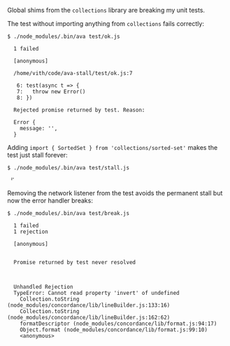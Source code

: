 Global shims from the `collections` library are breaking my unit tests.

The test without importing anything from `collections` fails correctly:

```console
$ ./node_modules/.bin/ava test/ok.js

  1 failed

  [anonymous]

  /home/vith/code/ava-stall/test/ok.js:7

   6: test(async t => {
   7:   throw new Error()
   8: })

  Rejected promise returned by test. Reason:

  Error {
    message: '',
  }
```

Adding `import { SortedSet } from 'collections/sorted-set'` makes the test just stall forever:

```console
$ ./node_modules/.bin/ava test/stall.js

 ⠋
```

Removing the network listener from the test avoids the permanent stall but now the error handler breaks:

```console
$ ./node_modules/.bin/ava test/break.js

  1 failed
  1 rejection

  [anonymous]


  Promise returned by test never resolved



  Unhandled Rejection
  TypeError: Cannot read property 'invert' of undefined
    Collection.toString (node_modules/concordance/lib/lineBuilder.js:133:16)
    Collection.toString (node_modules/concordance/lib/lineBuilder.js:162:62)
    formatDescriptor (node_modules/concordance/lib/format.js:94:17)
    Object.format (node_modules/concordance/lib/format.js:99:10)
    <anonymous>
```
